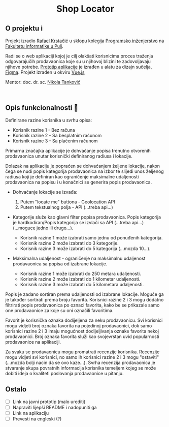 <h1 align="center"><b>Shop Locator</b></h1>

## **O projektu :information_source:**

Projekt izradio [Rafael Krstačić](https://github.com/rkrstacic)
u sklopu kolegija [Programsko inženjerstvo](https://ntankovic.unipu.hr/pi)
na [Fakultetu informatike u Puli](https://fipu.unipu.hr/).

Radi se o web aplikaciji kojoj je cilj olakšati korisnicima proces traženja odgovarajučih prodavaonica koje su u njihovoj blizini te zadovoljavaju njihove potrebe. [Prototip aplikacije](https://www.figma.com/proto/LjWwSORg8MISYlqTDHetpx/Store-locator?node-id=18%3A11259&starting-point-node-id=18%3A11259) je izrađen u alatu za dizajn sučelja, [Figma](https://www.figma.com/). Projekt izrađen u okviru [Vue.js](https://vuejs.org/)

Mentor: doc. dr. sc. [Nikola Tanković](https://ntankovic.unipu.hr)

<br />

## **Opis funkcionalnosti :scroll:**

Definirane razine korisnika u svrhu opisa:
- Korisnik razine 1 - Bez računa
- Korisnik razine 2 - Sa besplatnim računom
- Korisnik razine 3 - Sa plaćenim računom

Primarna značajka aplikacije je dohvaćanje popisa trenutno otvorenih prodavaonica unutar korisnički definiranog radiusa i lokacije.

Dolazak na aplikaciju je popraćen se dohvaćanjem željene lokacije, nakon čega se nudi popis kategorija prodavaonica na izbor te slijedi unos željenog radiusa koji je definiran kao ograničenje maksimalne udaljenosti prodavaonica na popisu i u konačnici se generira popis prodavaonica. 

- Dohvaćanje lokacije se izvađa:
  1) Putem "locate me" buttona - Geolocation API
  2) Putem tekstualnog polja - API (...treba api...)
  
- Kategorije služe kao glavni filter popisa prodavaonica. Popis kategorija je hardkodiran/Popis kategorija se izvlači sa API (...treba api...) (...moguce jedno ili drugo...). 
  - Korisnik razine 1 može izabrati samo jednu od ponuđenih kategorija.
  - Korisnik razine 2 može izabrati do 3 kategorije.
  - Korisnik razine 3 može izabrati do 5 kategorija (...mozda 10...). 

- Maksimalna udaljenost - ograničenje na maksimalnu udaljenost prodavaonica sa popisa od izabrane lokacije.
  - Korisnik razine 1 može izabrati do 250 metara udaljenosti.
  - Korisnik razine 2 može izabrati do 1 kilometar udaljenosti.
  - Korisnik razine 3 može izabrati do 5 kilometara udaljenosti.


Popis je zadano sortiran prema udaljenosti od izabrane lokacije. Moguće ga je također sortirati prema broju favorita. Korisnici razine 2 i 3 mogu dodatno filtrirati popis prodavaonica po oznaci favorita, kako be se prikazale samo one prodavaonice za koje su oni označili favoritima.

Favorit je korisnička oznaka dodijeljena za neku prodavaonicu. Svi korisnici mogu vidjeti broj oznaka favorita na pojedinoj prodavaonici, dok samo korisnici razine 2 i 3 imaju mogućnost dodijeljivanja oznake favorita nekoj prodavaonici. Broj oznaka favorita služi kao svojevrstan uvid popularnosti prodavaonice na aplikaciji.

Za svaku se prodavaonicu mogu promatrati recenzije korisnika. Recenzije mogu vidjeti svi korisnici, no samo ih korisnici razine 2 i 3 mogu "ostaviti" (...mozda bolji nacin da se ovo kaze...). Svrha recenzija prodavaonica je stvaranje skupa povratnih informacija korisnika temeljem kojeg se može dobiti ideja o kvaliteti poslovanja prodavaonice u pitanju.


## **Ostalo**

- [ ] Link na javni prototip (malo urediti)
- [ ] Napraviti lijepši README i nadopuniti ga
- [ ] Link na aplikaciju
- [ ] Prevesti na engleski (?)